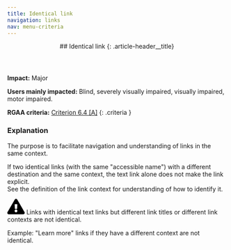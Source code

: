 ```yaml
---
title: Identical link
navigation: links
nav: menu-criteria
---
```


<header>
## Identical link
{: .article-header__title}
</header>

**Impact:** Major

**Users mainly impacted:** Blind, severely visually impaired, visually impaired, motor impaired.

**RGAA criteria:** [Criterion 6.4 [A]](http://disic.github.io/rgaa_referentiel_en/criteria.html#crit-6-4)
{: .criteria }

### Explanation

The purpose is to facilitate navigation and understanding of links in the same context.

If two identical links (with the same "accessible name") with a different destination and the same context, the text link alone does not make the link explicit.
<br>See the definition of the link context for understanding of how to identify it.

<div class="important">
<svg role="img" aria-label="Important" xmlns="http://www.w3.org/2000/svg" viewBox="0 0 576 512" width="40" height="36"><title>Important</title><path d="M569.517 440.013C587.975 472.007 564.806 512 527.94 512H48.054c-36.937 0-59.999-40.055-41.577-71.987L246.423 23.985c18.467-32.009 64.72-31.951 83.154 0l239.94 416.028zM288 354c-25.405 0-46 20.595-46 46s20.595 46 46 46 46-20.595 46-46-20.595-46-46-46zm-43.673-165.346l7.418 136c.347 6.364 5.609 11.346 11.982 11.346h48.546c6.373 0 11.635-4.982 11.982-11.346l7.418-136c.375-6.874-5.098-12.654-11.982-12.654h-63.383c-6.884 0-12.356 5.78-11.981 12.654z"/></svg>
Links with identical text links but different link titles or different link contexts are not identical.
</div>

Example: "Learn more" links if they have a different context are not identical.
